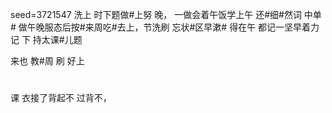seed=3721547
洗上
时下题做#上努 晚， 一做会着午饭学上午
还#细#然词
中单#
做午晚服态后按#来周吃#去上，节洗刷
忘状#区早漱#
得在午
都记一坚早着力记
下
持太课#儿题

来也 教#周
刷
好上
#


#
课
衣接了背起不
过背不，